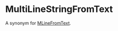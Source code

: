 # MultiLineStringFromText

A synonym for [MLineFromText](/sql-statements-structure/geographic-geometric-features/wkt/mlinefromtext).